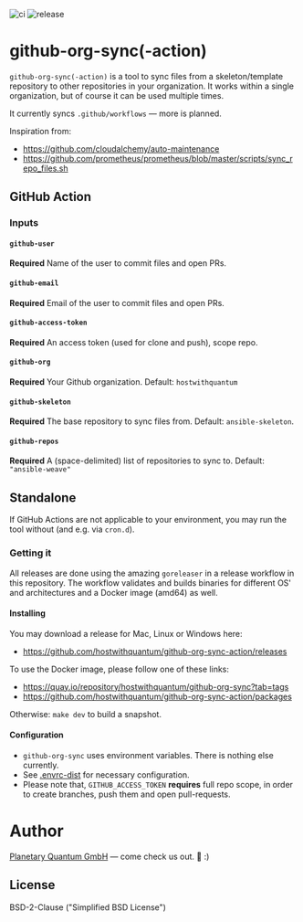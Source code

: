 ![ci](https://github.com/hostwithquantum/github-org-sync-action/workflows/ci/badge.svg) ![release](https://github.com/hostwithquantum/github-org-sync-action/workflows/release/badge.svg)

# github-org-sync(-action)

`github-org-sync(-action)` is a tool to sync files from a skeleton/template repository to other repositories in your organization. It works within a single organization, but of course it can be used multiple times.

It currently syncs `.github/workflows` — more is planned.

Inspiration from:
 - https://github.com/cloudalchemy/auto-maintenance
 - https://github.com/prometheus/prometheus/blob/master/scripts/sync_repo_files.sh

## GitHub Action

### Inputs

#### `github-user`

**Required** Name of the user to commit files and open PRs.

#### `github-email`

**Required** Email of the user to commit files and open PRs.

#### `github-access-token`

**Required** An access token (used for clone and push), scope repo.

#### `github-org`

**Required** Your Github organization. Default: `hostwithquantum`

#### `github-skeleton`

**Required** The base repository to sync files from. Default: `ansible-skeleton`.

#### `github-repos`

**Required** A (space-delimited) list of repositories to sync to. Default: `"ansible-weave"`

## Standalone

If GitHub Actions are not applicable to your environment, you may run the tool without (and e.g. via `cron.d`).

### Getting it

All releases are done using the amazing `goreleaser` in a release workflow in this repository. The workflow validates and builds binaries for different OS' and architectures and a Docker image (amd64) as well.

#### Installing

You may download a release for Mac, Linux or Windows here:
 - https://github.com/hostwithquantum/github-org-sync-action/releases

To use the Docker image, please follow one of these links:
 - https://quay.io/repository/hostwithquantum/github-org-sync?tab=tags
 - https://github.com/hostwithquantum/github-org-sync-action/packages

Otherwise: `make dev` to build a snapshot.

#### Configuration

 - `github-org-sync` uses environment variables. There is nothing else currently.
 - See [.envrc-dist](.envrc-dist) for necessary configuration.
 - Please note that, `GITHUB_ACCESS_TOKEN` **requires** full repo scope, in order to create branches, push them and open pull-requests.

# Author

[Planetary Quantum GmbH](https://www.planetary-quantum.com) — come check us out. :rocket: :)

## License

BSD-2-Clause ("Simplified BSD License")
